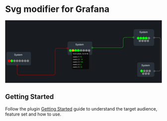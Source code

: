 # Svg modifier for Grafana

![image](https://github.com/oxeizd/svgmodifier-panel/blob/main/src/img/example.png)

## Getting Started

Follow the plugin [Getting Started](./src/README.md) guide to understand the target audience, feature set and how to use.
